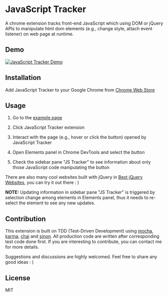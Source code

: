 JavaScript Tracker
==================

A chrome extension tracks front-end JavaScript which using DOM or jQuery APIs to manipulate html dom elements (e.g., change style, attach event listener) on web page at runtime.

## Demo

[![JavaScript Tracker Demo](http://i.imgur.com/JWC9xut.png)](https://www.youtube.com/watch?v=bHcgtOF9wLw)

## Installation

Add JavaScript Tracker to your Google Chrome from [Chrome Web Store]()

## Usage

1. Go to the [example page](https://pilagod.github.io/js-tracker/example/)

2. Click JavaScript Tracker extension

3. Interact with the page (e.g., hover or click the button) opened by JavaScript Tracker

4. Open Elements panel in Chrome DevTools and select the button

5. Check the sidebar pane "JS Tracker" to see information about only those JavaScript code manipulating the button

There are also many cool websites built with jQuery in [Best jQuery Websites](http://www.awwwards.com/websites/jquery/), you can try it out there : )

**NOTE:** Updating information in sidebar pane "JS Tracker" is triggered by selection change among elements in Elements panel, thus it needs to re-select the element to see any new  updates.  

## Contribution

This extension is built on TDD (Test-Driven Development) using [mocha](https://mochajs.org), [karma](http://karma-runner.github.io/1.0/index.html),  [chai](http://chaijs.com) and [sinon](http://sinonjs.org). All production code are written after corresponding test code done first. If you are interesting to contribute, you can contact me for more details.

Suggestions and discussions are highly welcomed. Feel free to share any good ideas : )

## License
MIT
